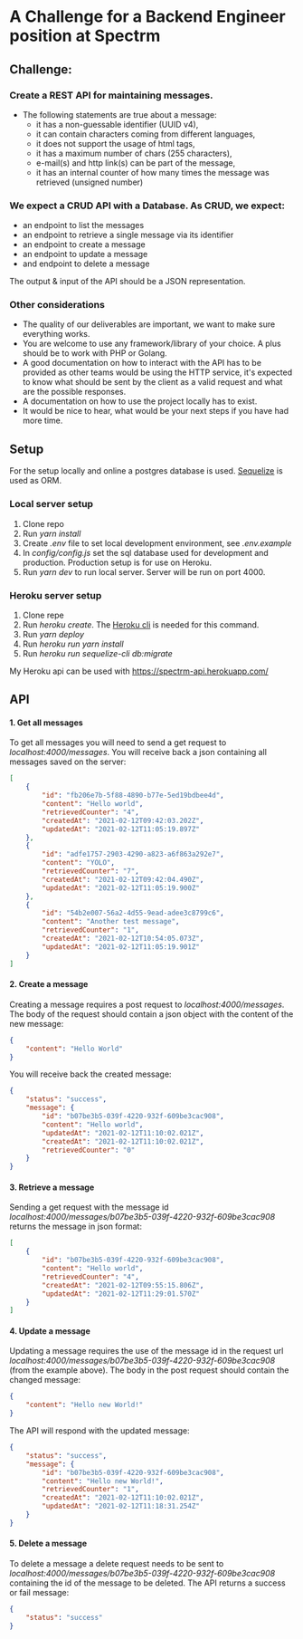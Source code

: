 # A Challenge for a Backend Engineer position at Spectrm

## Challenge:

### Create a REST API for maintaining messages.
- The following statements are true about a message:
  - it has a non-guessable identifier (UUID v4),
  - it can contain characters coming from different languages,
  - it does not support the usage of html tags,
  - it has a maximum number of chars (255 characters),
  - e-mail(s) and http link(s) can be part of the message,
  - it has an internal counter of how many times the message was retrieved (unsigned number)
  
### We expect a CRUD API with a Database. As CRUD, we expect:
- an endpoint to list the messages
- an endpoint to retrieve a single message via its identifier
- an endpoint to create a message
- an endpoint to update a message
- and endpoint to delete a message

The output & input of the API should be a JSON representation.

### Other considerations
- The quality of our deliverables are important, we want to make sure everything works.
- You are welcome to use any framework/library of your choice. A plus should be to work with PHP or Golang.
- A good documentation on how to interact with the API has to be provided as other teams would be using the HTTP service, it's expected to know what should be sent by the client as a valid request and what are the possible responses.
- A documentation on how to use the project locally has to exist.
- It would be nice to hear, what would be your next steps if you have had more time.

## Setup

For the setup locally and online a postgres database is used. [Sequelize](https://sequelize.org/v5/) is used as ORM. 

### Local server setup

1. Clone repo
2. Run *yarn install*
3. Create *.env* file to set local development environment, see *.env.example*
4. In *config/config.js* set the sql database used for development and production. Production setup is for use on Heroku.
5. Run *yarn dev* to run local server. Server will be run on port 4000.

### Heroku server setup

1. Clone repe
2. Run *heroku create*. The [Heroku cli](https://devcenter.heroku.com/articles/creating-apps) is needed for this command.
3. Run *yarn deploy*
4. Run *heroku run yarn install*
5. Run *heroku run sequelize-cli db:migrate*

My Heroku api can be used with https://spectrm-api.herokuapp.com/

## API

#### 1. Get all messages

To get all messages you will need to send a get request to *localhost:4000/messages*. You will receive back a json containing all messages saved on the server:

```json
[
    {
        "id": "fb206e7b-5f88-4890-b77e-5ed19bdbee4d",
        "content": "Hello world",
        "retrievedCounter": "4",
        "createdAt": "2021-02-12T09:42:03.202Z",
        "updatedAt": "2021-02-12T11:05:19.897Z"
    },
    {
        "id": "adfe1757-2903-4290-a823-a6f863a292e7",
        "content": "YOLO",
        "retrievedCounter": "7",
        "createdAt": "2021-02-12T09:42:04.490Z",
        "updatedAt": "2021-02-12T11:05:19.900Z"
    },
    {
        "id": "54b2e007-56a2-4d55-9ead-adee3c8799c6",
        "content": "Another test message",
        "retrievedCounter": "1",
        "createdAt": "2021-02-12T10:54:05.073Z",
        "updatedAt": "2021-02-12T11:05:19.901Z"
    }
]
```

#### 2. Create a message

Creating a message requires a post request to *localhost:4000/messages*. The body of the request should contain a json object with the content of the new message:

```json
{
    "content": "Hello World"
}
```
You will receive back the created message:

```json
{
    "status": "success",
    "message": {
        "id": "b07be3b5-039f-4220-932f-609be3cac908",
        "content": "Hello world",
        "updatedAt": "2021-02-12T11:10:02.021Z",
        "createdAt": "2021-02-12T11:10:02.021Z",
        "retrievedCounter": "0"
    }
}
```

#### 3. Retrieve a message

Sending a get request with the message id *localhost:4000/messages/b07be3b5-039f-4220-932f-609be3cac908* returns the message in json format:

```json
[
    {
        "id": "b07be3b5-039f-4220-932f-609be3cac908",
        "content": "Hello world",
        "retrievedCounter": "4",
        "createdAt": "2021-02-12T09:55:15.806Z",
        "updatedAt": "2021-02-12T11:29:01.570Z"
    }
]
```

#### 4. Update a message 

Updating a message requires the use of the message id in the request url *localhost:4000/messages/b07be3b5-039f-4220-932f-609be3cac908* (from the example above). The body in the post request should contain the changed message:

```json
{
    "content": "Hello new World!"
}
```

The API will respond with the updated message:

```json
{
    "status": "success",
    "message": {
        "id": "b07be3b5-039f-4220-932f-609be3cac908",
        "content": "Hello new World!",
        "retrievedCounter": "1",
        "createdAt": "2021-02-12T11:10:02.021Z",
        "updatedAt": "2021-02-12T11:18:31.254Z"
    }
}
```

#### 5. Delete a message

To delete a message a delete request needs to be sent to *localhost:4000/messages/b07be3b5-039f-4220-932f-609be3cac908* containing the id of the message to be deleted. The API returns a success or fail message:

```json
{
    "status": "success"
}
```





